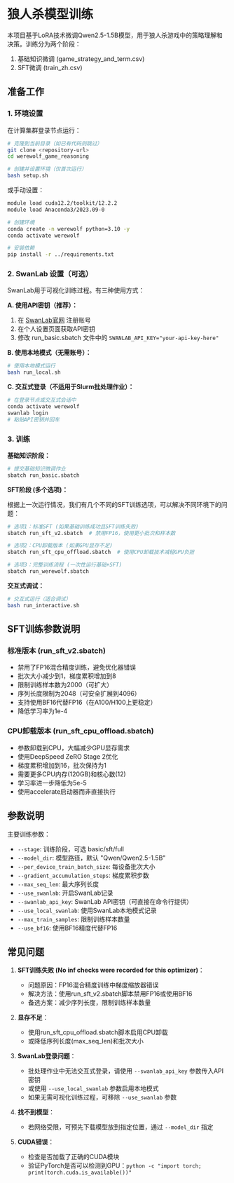 # 狼人杀模型训练

本项目基于LoRA技术微调Qwen2.5-1.5B模型，用于狼人杀游戏中的策略理解和决策。训练分为两个阶段：

1. 基础知识微调 (game_strategy_and_term.csv)
2. SFT微调 (train_zh.csv)

## 准备工作

### 1. 环境设置

在计算集群登录节点运行：

```bash
# 克隆到当前目录（如已有代码则跳过）
git clone <repository-url>
cd werewolf_game_reasoning

# 创建并设置环境（仅首次运行）
bash setup.sh
```

或手动设置：

```bash
module load cuda12.2/toolkit/12.2.2
module load Anaconda3/2023.09-0

# 创建环境
conda create -n werewolf python=3.10 -y
conda activate werewolf

# 安装依赖
pip install -r ../requirements.txt
```

### 2. SwanLab 设置（可选）

SwanLab用于可视化训练过程。有三种使用方式：

**A. 使用API密钥（推荐）：**
1. 在 [SwanLab官网](https://swanlab.cn) 注册账号
2. 在个人设置页面获取API密钥
3. 修改 run_basic.sbatch 文件中的 `SWANLAB_API_KEY="your-api-key-here"`

**B. 使用本地模式（无需账号）：**
```bash
# 使用本地模式运行
bash run_local.sh
```

**C. 交互式登录（不适用于Slurm批处理作业）：**
```bash
# 在登录节点或交互式会话中
conda activate werewolf
swanlab login
# 粘贴API密钥并回车
```

### 3. 训练

**基础知识阶段：**

```bash
# 提交基础知识微调作业
sbatch run_basic.sbatch
```

**SFT阶段 (多个选项)：**

根据上一次运行情况，我们有几个不同的SFT训练选项，可以解决不同环境下的问题：

```bash
# 选项1：标准SFT (如果基础训练成功且SFT训练失败)
sbatch run_sft_v2.sbatch  # 禁用FP16，使用更小批次和样本数

# 选项2：CPU卸载版本 (如果GPU显存不足)
sbatch run_sft_cpu_offload.sbatch  # 使用CPU卸载技术减轻GPU负担

# 选项3：完整训练流程 (一次性运行基础+SFT)
sbatch run_werewolf.sbatch
```

**交互式调试：**

```bash
# 交互式运行（适合调试）
bash run_interactive.sh
```

## SFT训练参数说明

### 标准版本 (run_sft_v2.sbatch)
- 禁用了FP16混合精度训练，避免优化器错误
- 批次大小减少到1，梯度累积增加到8
- 限制训练样本数为2000（可扩大）
- 序列长度限制为2048（可安全扩展到4096）
- 支持使用BF16代替FP16（在A100/H100上更稳定）
- 降低学习率为1e-4

### CPU卸载版本 (run_sft_cpu_offload.sbatch)
- 参数卸载到CPU，大幅减少GPU显存需求
- 使用DeepSpeed ZeRO Stage 2优化
- 梯度累积增加到16，批次保持为1
- 需要更多CPU内存(120GB)和核心数(12)
- 学习率进一步降低为5e-5
- 使用accelerate启动器而非直接执行

## 参数说明

主要训练参数：

- `--stage`: 训练阶段，可选 basic/sft/full
- `--model_dir`: 模型路径，默认 "Qwen/Qwen2.5-1.5B"
- `--per_device_train_batch_size`: 每设备批次大小
- `--gradient_accumulation_steps`: 梯度累积步数
- `--max_seq_len`: 最大序列长度
- `--use_swanlab`: 开启SwanLab记录
- `--swanlab_api_key`: SwanLab API密钥（可直接在命令行提供）
- `--use_local_swanlab`: 使用SwanLab本地模式记录
- `--max_train_samples`: 限制训练样本数量
- `--use_bf16`: 使用BF16精度代替FP16

## 常见问题

1. **SFT训练失败 (No inf checks were recorded for this optimizer)**：
   - 问题原因：FP16混合精度训练中梯度缩放器错误
   - 解决方法：使用run_sft_v2.sbatch脚本禁用FP16或使用BF16
   - 备选方案：减少序列长度，限制训练样本数量

2. **显存不足**：
   - 使用run_sft_cpu_offload.sbatch脚本启用CPU卸载
   - 或降低序列长度(max_seq_len)和批次大小

3. **SwanLab登录问题**：
   - 批处理作业中无法交互式登录，请使用 `--swanlab_api_key` 参数传入API密钥
   - 或使用 `--use_local_swanlab` 参数启用本地模式
   - 如果无需可视化训练过程，可移除 `--use_swanlab` 参数

4. **找不到模型**：
   - 若网络受限，可预先下载模型放到指定位置，通过 `--model_dir` 指定

5. **CUDA错误**：
   - 检查是否加载了正确的CUDA模块
   - 验证PyTorch是否可以检测到GPU：`python -c "import torch; print(torch.cuda.is_available())"` 